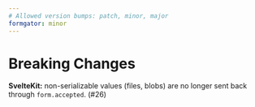 ```yaml
---
# Allowed version bumps: patch, minor, major
formgator: minor
---
```


# Breaking Changes

**SvelteKit:** non-serializable values (files, blobs) are no longer sent back through `form.accepted`. (#26)
